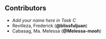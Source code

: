 ## Contributors
- _Add your name here in Task C_
- Revilleza, Frederick (**@blissfuljuan**)
- Cabasag, Ma. Melessa (**@Melessa-mooh**)